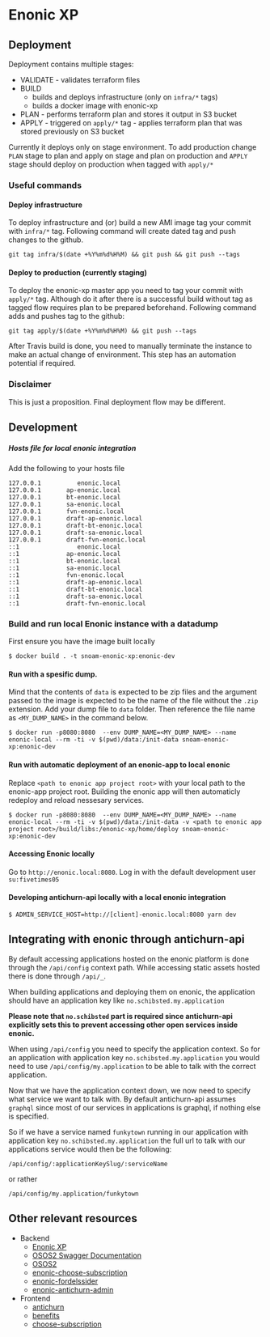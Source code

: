 # Enonic XP

## Deployment

Deployment contains multiple stages:
- VALIDATE - validates terraform files
- BUILD
  - builds and deploys infrastructure (only on `infra/*` tags)
  - builds a docker image with enonic-xp
- PLAN - performs terraform plan and stores it output in S3 bucket
- APPLY - triggered on `apply/*` tag - applies terraform plan that was stored previously on S3 bucket

Currently it deploys only on stage environment. To add production change `PLAN` stage to plan and apply on stage and plan on production and `APPLY` stage should deploy on production when tagged with `apply/*`

### Useful commands

#### Deploy infrastructure

To deploy infrastructure and (or) build a new AMI image tag your commit with `infra/*` tag. Following command will create dated tag and push changes to the github.

```
git tag infra/$(date +%Y%m%d%H%M) && git push && git push --tags
```


#### Deploy to production (currently staging)

To deploy the enonic-xp master app you need to tag your commit with `apply/*` tag. Although do it after there is a successful build without tag as tagged flow requires plan to be prepared beforehand. Following command adds and pushes tag to the github:

```
git tag apply/$(date +%Y%m%d%H%M) && git push --tags
```

After Travis build is done, you need to manually terminate the instance to make an actual change of environment. This step has an automation potential if required.


### Disclaimer

This is just a proposition. Final deployment flow may be different.

## Development

##### Hosts file for local enonic integration

Add the following to your hosts file

```
127.0.0.1          enonic.local
127.0.0.1       ap-enonic.local
127.0.0.1       bt-enonic.local
127.0.0.1       sa-enonic.local
127.0.0.1       fvn-enonic.local
127.0.0.1       draft-ap-enonic.local
127.0.0.1       draft-bt-enonic.local
127.0.0.1       draft-sa-enonic.local
127.0.0.1       draft-fvn-enonic.local
::1                enonic.local
::1             ap-enonic.local
::1             bt-enonic.local
::1             sa-enonic.local
::1             fvn-enonic.local
::1             draft-ap-enonic.local
::1             draft-bt-enonic.local
::1             draft-sa-enonic.local
::1             draft-fvn-enonic.local
```


### Build and run local Enonic instance with a datadump 

First ensure you have the image built locally

```
$ docker build . -t snoam-enonic-xp:enonic-dev
```
####  Run with a spesific dump. 
Mind that the contents of `data` is expected to be zip files and the argument passed to the image is expected to be the name of the file without the `.zip` extension.
Add your dump file to `data` folder. Then reference the file name as `<MY_DUMP_NAME>` in the command below.

```
$ docker run -p8080:8080  --env DUMP_NAME=<MY_DUMP_NAME> --name enonic-local --rm -ti -v $(pwd)/data:/init-data snoam-enonic-xp:enonic-dev
```

#### Run with automatic deployment of an enonic-app to local enonic
Replace `<path to enonic app project root>` with your local path to the enonic-app project root. Building the enonic app will then automaticly redeploy and reload nessesary services.

```
$ docker run -p8080:8080  --env DUMP_NAME=<MY_DUMP_NAME> --name enonic-local --rm -ti -v $(pwd)/data:/init-data -v <path to enonic app project root>/build/libs:/enonic-xp/home/deploy snoam-enonic-xp:enonic-dev
```


#### Accessing Enonic locally

Go to `http://enonic.local:8080`. Log in with the default development user `su:fivetimes05`

#### Developing antichurn-api locally with a local enonic integration

```
$ ADMIN_SERVICE_HOST=http://[client]-enonic.local:8080 yarn dev
```

## Integrating with enonic through antichurn-api

By default accessing applications hosted on the enonic platform is done through the `/api/config` context path. While accessing static assets hosted there is done through `/api/_`. 

When building applications and deploying them on enonic, the application should have an application key like `no.schibsted.my.application`

**Please note that `no.schibsted` part is required since antichurn-api explicitly sets this to prevent accessing other open services inside enonic.** 

When using `/api/config` you need to specify the application context. So for an application with application key `no.schibsted.my.application` you would need to use `/api/config/my.application` to be able to talk with the correct application. 

Now that we have the application context down, we now need to specify what service
we want to talk with. By default antichurn-api assumes `graphql` since most of our services in applications is graphql, if nothing else is specified.

So if we have a service named `funkytown` running in our application with application key `no.schibsted.my.application` the full url to talk with our applications service would then be the following: 
```
/api/config/:applicationKeySlug/:serviceName
```  
or rather
```
/api/config/my.application/funkytown
```  

## Other relevant resources
* Backend
  - [Enonic XP](https://github.schibsted.io/SNOAM/enonic-xp)
  - [OSOS2 Swagger Documentation](https://kundewebtest.aftenposten.no/tjenester2/swagger-ui.html#/)
  - [OSOS2](https://github.schibsted.io/SNOAM/osos2)
  - [enonic-choose-subscription](https://github.schibsted.io/SNOAM/enonic-choose-subscription)
  - [enonic-fordelssider](https://github.schibsted.io/SNOAM/enonic-fordelssider)
  - [enonic-antichurn-admin](https://github.schibsted.io/SNOAM/antichurn-admin)
* Frontend
  - [antichurn](https://github.schibsted.io/SNOAM/antichurn)
  - [benefits](https://github.schibsted.io/SNOAM/benefits)
  - [choose-subscription](https://github.schibsted.io/SNOAM/choose-subscription)

